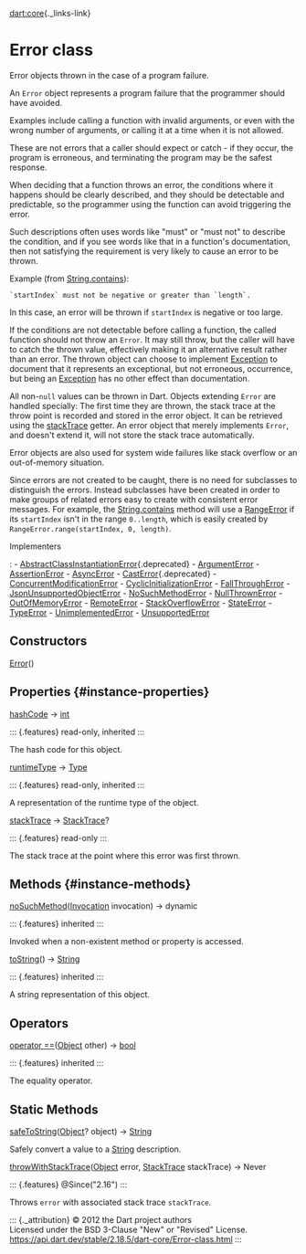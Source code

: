 [dart:core](../dart-core/dart-core-library){._links-link}

Error class
===========

Error objects thrown in the case of a program failure.

An `Error` object represents a program failure that the programmer
should have avoided.

Examples include calling a function with invalid arguments, or even with
the wrong number of arguments, or calling it at a time when it is not
allowed.

These are not errors that a caller should expect or catch - if they
occur, the program is erroneous, and terminating the program may be the
safest response.

When deciding that a function throws an error, the conditions where it
happens should be clearly described, and they should be detectable and
predictable, so the programmer using the function can avoid triggering
the error.

Such descriptions often uses words like \"must\" or \"must not\" to
describe the condition, and if you see words like that in a function\'s
documentation, then not satisfying the requirement is very likely to
cause an error to be thrown.

Example (from [String.contains](string/contains)):

``` {.language-plaintext data-language="dart"}
`startIndex` must not be negative or greater than `length`.
```

In this case, an error will be thrown if `startIndex` is negative or too
large.

If the conditions are not detectable before calling a function, the
called function should not throw an `Error`. It may still throw, but the
caller will have to catch the thrown value, effectively making it an
alternative result rather than an error. The thrown object can choose to
implement [Exception](exception-class) to document that it represents an
exceptional, but not erroneous, occurrence, but being an
[Exception](exception-class) has no other effect than documentation.

All non-`null` values can be thrown in Dart. Objects extending `Error`
are handled specially: The first time they are thrown, the stack trace
at the throw point is recorded and stored in the error object. It can be
retrieved using the [stackTrace](error/stacktrace) getter. An error
object that merely implements `Error`, and doesn\'t extend it, will not
store the stack trace automatically.

Error objects are also used for system wide failures like stack overflow
or an out-of-memory situation.

Since errors are not created to be caught, there is no need for
subclasses to distinguish the errors. Instead subclasses have been
created in order to make groups of related errors easy to create with
consistent error messages. For example, the
[String.contains](string/contains) method will use a
[RangeError](rangeerror-class) if its `startIndex` isn\'t in the range
`0..length`, which is easily created by
`RangeError.range(startIndex, 0, length)`.

Implementers

:   -   [AbstractClassInstantiationError](abstractclassinstantiationerror-class){.deprecated}
    -   [ArgumentError](argumenterror-class)
    -   [AssertionError](assertionerror-class)
    -   [AsyncError](../dart-async/asyncerror-class)
    -   [CastError](casterror-class){.deprecated}
    -   [ConcurrentModificationError](concurrentmodificationerror-class)
    -   [CyclicInitializationError](cyclicinitializationerror-class)
    -   [FallThroughError](fallthrougherror-class)
    -   [JsonUnsupportedObjectError](../dart-convert/jsonunsupportedobjecterror-class)
    -   [NoSuchMethodError](nosuchmethoderror-class)
    -   [NullThrownError](nullthrownerror-class)
    -   [OutOfMemoryError](outofmemoryerror-class)
    -   [RemoteError](../dart-isolate/remoteerror-class)
    -   [StackOverflowError](stackoverflowerror-class)
    -   [StateError](stateerror-class)
    -   [TypeError](typeerror-class)
    -   [UnimplementedError](unimplementederror-class)
    -   [UnsupportedError](unsupportederror-class)

Constructors
------------

[Error](error/error)()

Properties {#instance-properties}
----------

[hashCode](object/hashcode) → [int](int-class)

::: {.features}
read-only, inherited
:::

The hash code for this object.

[runtimeType](object/runtimetype) → [Type](type-class)

::: {.features}
read-only, inherited
:::

A representation of the runtime type of the object.

[stackTrace](error/stacktrace) → [StackTrace](stacktrace-class)?

::: {.features}
read-only
:::

The stack trace at the point where this error was first thrown.

Methods {#instance-methods}
-------

[noSuchMethod](object/nosuchmethod)([Invocation](invocation-class)
invocation) → dynamic

::: {.features}
inherited
:::

Invoked when a non-existent method or property is accessed.

[toString](object/tostring)() → [String](string-class)

::: {.features}
inherited
:::

A string representation of this object.

Operators
---------

[operator ==](object/operator_equals)([Object](object-class) other) →
[bool](bool-class)

::: {.features}
inherited
:::

The equality operator.

Static Methods
--------------

[safeToString](error/safetostring)([Object](object-class)? object) →
[String](string-class)

Safely convert a value to a [String](string-class) description.

[throwWithStackTrace](error/throwwithstacktrace)([Object](object-class)
error, [StackTrace](stacktrace-class) stackTrace) → Never

::: {.features}
\@Since(\"2.16\")
:::

Throws `error` with associated stack trace `stackTrace`.

::: {._attribution}
© 2012 the Dart project authors\
Licensed under the BSD 3-Clause \"New\" or \"Revised\" License.\
<https://api.dart.dev/stable/2.18.5/dart-core/Error-class.html>
:::
